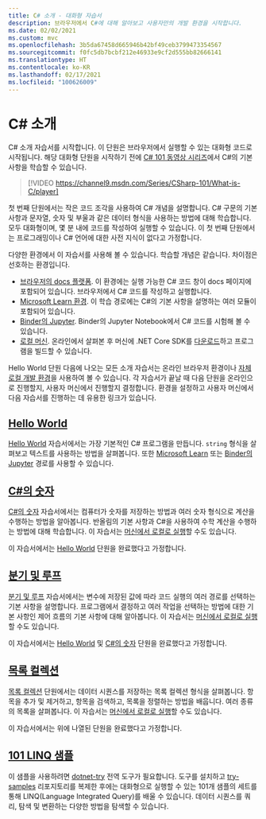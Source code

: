 ```yaml
---
title: C# 소개 - 대화형 자습서
description: 브라우저에서 C#에 대해 알아보고 사용자만의 개발 환경을 시작합니다.
ms.date: 02/02/2021
ms.custom: mvc
ms.openlocfilehash: 3b5da67458d665946b42bf49ceb3799473354567
ms.sourcegitcommit: f0fc5db7bcbf212e46933e9cf2d555bb82666141
ms.translationtype: HT
ms.contentlocale: ko-KR
ms.lasthandoff: 02/17/2021
ms.locfileid: "100626009"
---
```

# <a name="introduction-to-c"></a>C\# 소개

C# 소개 자습서를 시작합니다. 이 단원은 브라우저에서 실행할 수 있는 대화형 코드로 시작됩니다. 해당 대화형 단원을 시작하기 전에 [C# 101 동영상 시리즈](https://aka.ms/dotnet3-csharp)에서 C#의 기본 사항을 학습할 수 있습니다.

<!--markdownlint-disable MD034 -->
> [!VIDEO https://channel9.msdn.com/Series/CSharp-101/What-is-C/player]

첫 번째 단원에서는 작은 코드 조각을 사용하여 C# 개념을 설명합니다. C# 구문의 기본 사항과 문자열, 숫자 및 부울과 같은 데이터 형식을 사용하는 방법에 대해 학습합니다. 모두 대화형이며, 몇 분 내에 코드를 작성하여 실행할 수 있습니다. 이 첫 번째 단원에서는 프로그래밍이나 C# 언어에 대한 사전 지식이 없다고 가정합니다.

다양한 환경에서 이 자습서를 사용해 볼 수 있습니다. 학습할 개념은 같습니다. 차이점은 선호하는 환경입니다.

- [브라우저의 docs 플랫폼](hello-world.yml). 이 환경에는 실행 가능한 C# 코드 창이 docs 페이지에 포함되어 있습니다. 브라우저에서 C# 코드를 작성하고 실행합니다.
- [Microsoft Learn 환경](/learn/paths/csharp-first-steps/). 이 학습 경로에는 C#의 기본 사항을 설명하는 여러 모듈이 포함되어 있습니다.
- [Binder의 Jupyter](https://mybinder.org/v2/gh/dotnet/try-samples/master?filepath=hello-csharp%2Fhello-world.ipynb). Binder의 Jupyter Notebook에서 C# 코드를 시험해 볼 수 있습니다.
- [로컬 머신](numbers-in-csharp-local.md). 온라인에서 살펴본 후 머신에 .NET Core SDK를 [다운로드](https://dotnet.microsoft.com/download)하고 프로그램을 빌드할 수 있습니다.

Hello World 단원 다음에 나오는 모든 소개 자습서는 온라인 브라우저 환경이나 [자체 로컬 개발 환경](local-environment.md)을 사용하여 볼 수 있습니다. 각 자습서가 끝날 때 다음 단원을 온라인으로 진행할지, 사용자 머신에서 진행할지 결정합니다. 환경을 설정하고 사용자 머신에서 다음 자습서를 진행하는 데 유용한 링크가 있습니다.

## <a name="hello-world"></a>[Hello World](hello-world.yml)

[Hello World](hello-world.yml) 자습서에서는 가장 기본적인 C# 프로그램을 만듭니다. `string` 형식을 살펴보고 텍스트를 사용하는 방법을 살펴봅니다. 또한 [Microsoft Learn](/learn/paths/csharp-first-steps/) 또는 [Binder의 Jupyter](https://mybinder.org/v2/gh/dotnet/try-samples/master?filepath=hello-csharp%2Fhello-world.ipynb) 경로를 사용할 수 있습니다.

## <a name="numbers-in-c"></a>[C#의 숫자](numbers-in-csharp.yml)

[C#의 숫자](numbers-in-csharp.yml) 자습서에서는 컴퓨터가 숫자를 저장하는 방법과 여러 숫자 형식으로 계산을 수행하는 방법을 알아봅니다. 반올림의 기본 사항과 C#을 사용하여 수학 계산을 수행하는 방법에 대해 학습합니다. 이 자습서는 [머신에서 로컬로 실행](numbers-in-csharp-local.md)할 수도 있습니다.

이 자습서에서는 [Hello World](hello-world.yml) 단원을 완료했다고 가정합니다.

## <a name="branches-and-loops"></a>[분기 및 루프](branches-and-loops.yml)

[분기 및 루프](branches-and-loops.yml) 자습서에서는 변수에 저장된 값에 따라 코드 실행의 여러 경로를 선택하는 기본 사항을 설명합니다. 프로그램에서 결정하고 여러 작업을 선택하는 방법에 대한 기본 사항인 제어 흐름의 기본 사항에 대해 알아봅니다. 이 자습서는 [머신에서 로컬로 실행](branches-and-loops-local.md)할 수도 있습니다.

이 자습서에서는 [Hello World](hello-world.yml) 및 [C#의 숫자](numbers-in-csharp.yml) 단원을 완료했다고 가정합니다.

## <a name="list-collection"></a>[목록 컬렉션](list-collection.yml)

[목록 컬렉션](list-collection.yml) 단원에서는 데이터 시퀀스를 저장하는 목록 컬렉션 형식을 살펴봅니다. 항목을 추가 및 제거하고, 항목을 검색하고, 목록을 정렬하는 방법을 배웁니다. 여러 종류의 목록을 살펴봅니다. 이 자습서는 [머신에서 로컬로 실행](arrays-and-collections.md)할 수도 있습니다.

이 자습서에서는 위에 나열된 단원을 완료했다고 가정합니다.

## <a name="101-linq-samples"></a>[101 LINQ 샘플](https://github.com/dotnet/try-samples/tree/master/101-linq-samples)

이 샘플을 사용하려면 [dotnet-try](https://github.com/dotnet/try/blob/main/README.md#setup) 전역 도구가 필요합니다. 도구를 설치하고 [try-samples](https://github.com/dotnet/try-samples) 리포지토리를 복제한 후에는 대화형으로 실행할 수 있는 101개 샘플의 세트를 통해 LINQ(Language Integrated Query)를 배울 수 있습니다. 데이터 시퀀스를 쿼리, 탐색 및 변환하는 다양한 방법을 탐색할 수 있습니다.
